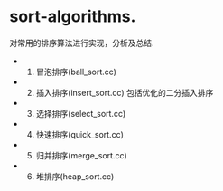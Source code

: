 # sort-algorithms. 
对常用的排序算法进行实现，分析及总结.

- 1. 冒泡排序(ball_sort.cc)
- 2. 插入排序(insert_sort.cc) 包括优化的二分插入排序
- 3. 选择排序(select_sort.cc)
- 4. 快速排序(quick_sort.cc)
- 5. 归并排序(merge_sort.cc)
- 6. 堆排序(heap_sort.cc)
